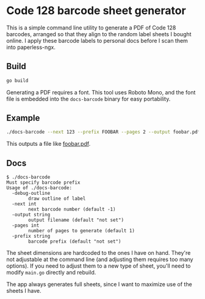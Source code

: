 # Code 128 barcode sheet generator

This is a simple command line utility to generate a PDF of Code 128 barcodes, arranged so that they align to the random label sheets I bought online. I apply these barcode labels to personal docs before I scan them into paperless-ngx.

## Build

```sh
go build
```

Generating a PDF requires a font. This tool uses Roboto Mono, and the font file is embedded into the `docs-barcode` binary for easy portability.

## Example

```sh
./docs-barcode --next 123 --prefix FOOBAR --pages 2 --output foobar.pdf
```
This outputs a file like [foobar.pdf](./example/foobar.pdf).

## Docs

```
$ ./docs-barcode
Must specify barcode prefix
Usage of ./docs-barcode:
  -debug-outline
    	draw outline of label
  -next int
    	next barcode number (default -1)
  -output string
    	output filename (default "not set")
  -pages int
    	number of pages to generate (default 1)
  -prefix string
    	barcode prefix (default "not set")
```

The sheet dimensions are hardcoded to the ones I have on hand. They're not adjustable at the command line (and adjusting them requires too many options). If you need to adjust them to a new type of sheet, you'll need to modify `main.go` directly and rebuild.

The app always generates full sheets, since I want to maximize use of the sheets I have.
